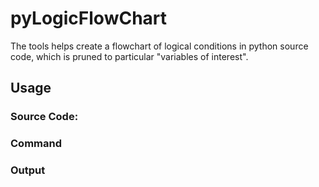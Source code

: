 # pyLogicFlowChart
The tools helps create a flowchart of logical conditions in python source code, which is pruned to particular "variables of interest".


## Usage

### Source Code:

### Command

### Output



